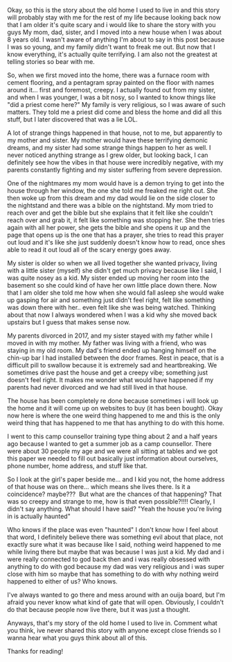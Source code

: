 Okay, so this is the story about the old home I used to live in and this story will probably stay with me for the rest of my life because looking back now that I am older it's quite scary and i would like to share the story with you guys My mom, dad, sister, and I moved into a new house when I was about 8 years old. I wasn't aware of anything I'm about to say in this post because I was so young, and my family didn't want to freak me out. But now that I know everything, it's actually quite terrifying. I am also not the greatest at telling stories so bear with me.

So, when we first moved into the home, there was a furnace room with cement flooring, and a pentagram spray painted on the floor with names around it... first and foremost, creepy. I actually found out from my sister, and when I was younger, I was a bit nosy, so I wanted to know things like "did a priest come here?" My family is very religious, so I was aware of such matters. They told me a priest did come and bless the home and did all this stuff, but I later discovered that was a lie LOL. 

A lot of strange things happened in that house, not to me, but apparently to my mother and sister. My mother would have these terrifying demonic dreams, and my sister had some strange things happen to her as well. I never noticed anything strange as I grew older, but looking back, I can definitely see how the vibes in that house were incredibly negative, with my parents constantly fighting and my sister suffering from severe depression. 

One of the nightmares my mom would have is a demon trying to get into the house through her window, the one she told me freaked me right out. She then woke up from this dream and my dad would lie on the side closer to the nightstand and there was a bible on the nightstand. My mom tried to reach over and get the bible but she explains that it felt like she couldn't reach over and grab it, it felt like something was stopping her. She then tries again with all her power, she gets the bible and she opens it up and the page that opens up is the one that has a prayer, she tries to read this prayer out loud and it's like she just suddenly doesn't know how to read, once shes able to read it out loud all of the scary energy goes away.

My sister is older so when we all lived together she wanted privacy, living with a little sister (myself) she didn't get much privacy because like I said, I was quite nosey as a kid. My sister ended up moving her room into the basement so she could kind of have her own little place down there. Now that I am older she told me how when she would fall asleep she would wake up gasping for air and something just didn't feel right, felt like something was down there with her.. even felt like she was being watched.  Thinking about that now I always wondered when I was a kid why she moved back upstairs but I guess that makes sense now. 

My parents divorced in 2017, and my sister stayed with my father while I moved in with my mother. My father was living with a friend, who was staying in my old room. My dad's friend ended up hanging himself on the chin-up bar I had installed between the door frames. Rest in peace, that is a difficult pill to swallow because it is extremely sad and heartbreaking. We sometimes drive past the house and get a creepy vibe; something just doesn't feel right. It makes me wonder what would have happened if my parents had never divorced and we had still lived in that house. 

The house has been completely re done because sometimes i will look up the home and it will come up on websites to buy (it has been bought). Okay now here is where the one weird thing happened to me and this is the only weird thing that has happened to me that has anything to do with this home. 

I went to this camp counsellor training type thing about 2 and a half years ago because I wanted to get a summer job as a camp counsellor. There were about 30 people my age and we were all sitting at tables and we got this paper we needed to fill out basically just information about ourselves, phone number, home address, and stuff like that.

So I look at the girl's paper beside me... and I kid you not, the home address of that house was on there... which means she lives there. Is it a coincidence? maybe???  But what are the chances of that happening? That was so creepy and strange to me, how is that even possible?!!!! Clearly, I didn't say anything. What should I have said? "Yeah the house you're living in is actually haunted" 

Who knows if the place was even "haunted" I don't know how I feel about that word, I definitely believe there was something evil about that place, not exactly sure what it was because like I said, nothing weird happened to me while living there but maybe that was because I was just a kid. My dad and i were really connected to god back then and i was really obsessed with anything to do with god because my dad was very religious and i was super close with him so maybe that has something to do with why nothing weird happened to either of us? Who knows. 

I've always wanted to go there and mess around with an ouija board, but I'm afraid you never know what kind of gate that will open. Obviously, I couldn't do that because people now live there, but it was just a thought. 

Anyways, that's my story of the old home I used to live in. Comment what you think, ive never shared this story with anyone except close friends so I wanna hear what you guys think about all of this. 

Thanks for reading!